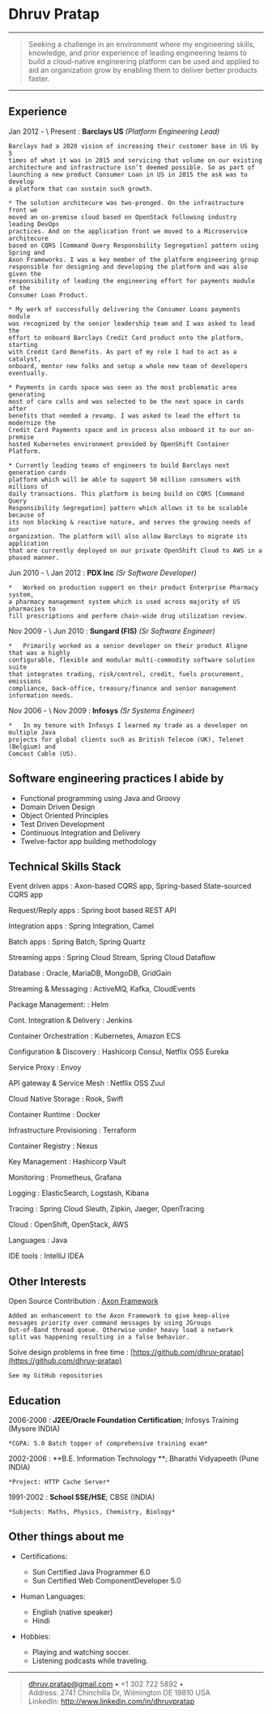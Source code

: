 Dhruv Pratap
============

----

>   Seeking a challenge in an environment where my engineering skills, knowledge, and prior 
>   experience of leading engineering teams to build a cloud-native engineering platform
>   can be used and applied to aid an organization grow by enabling them to deliver better 
>   products faster. 

----

Experience
----------
Jan 2012 - \ Present 
:   **Barclays US** *(Platform Engineering Lead)*

    Barclays had a 2020 vision of increasing their customer base in US by 5 
    times of what it was in 2015 and servicing that volume on our existing 
    architecture and infrastructure isn’t deemed possible. So as part of 
    launching a new product Consumer Loan in US in 2015 the ask was to develop 
    a platform that can sustain such growth.

    * The solution architecure was two-pronged. On the infrastructure front we 
    moved an on-premise cloud based on OpenStack following industry leading DevOps 
    practices. And on the application front we moved to a Microservice architecure
    based on CQRS [Command Query Responsbility Segregation] pattern using Spring and 
    Axon Frameworks. I was a key member of the platform engineering group 
    responsible for designing and developing the platform and was also given the 
    responsibility of leading the engineering effort for payments module of the 
    Consumer Loan Product.

    * My work of successfully delivering the Consumer Loans payments module 
    was recognized by the senior leadership team and I was asked to lead the 
    effort to onboard Barclays Credit Card product onto the platform, starting 
    with Credit Card Benefits. As part of my role I had to act as a catalyst, 
    onboard, mentor new folks and setup a whole new team of developers eventually.
    
    * Payments in cards space was seen as the most problematic area generating 
    most of care calls and was selected to be the next space in cards after 
    benefits that needed a revamp. I was asked to lead the effort to modernize the 
    Credit Card Payments space and in process also onboard it to our on-premise
    hosted Kubernetes environment provided by OpenShift Container Platform.
    
    * Currently leading teams of engineers to build Barclays next generation cards 
    platform which will be able to support 50 million consumers with millions of 
    daily transactions. This platform is being build on CQRS [Command Query 
    Responsibility Segregation] pattern which allows it to be scalable because of 
    its non blocking & reactive nature, and serves the growing needs of our 
    organization. The platform will also allow Barclays to migrate its application
    that are currently deployed on our private OpenShift Cloud to AWS in a phased manner.  


Jun 2010 - \ Jan 2012
:   **PDX Inc** *(Sr Software Developer)*

    *   Worked on production support on their product Enterprise Pharmacy system, 
    a pharmacy management system which is used across majority of US pharmacies to 
    fill prescriptions and perform chain-wide drug utilization review.

Nov 2009 - \ Jun 2010
:   **Sungard (FIS)** *(Sr Software Engineer)*

    *   Primarily worked as a senior developer on their product Aligne that was a highly 
    configurable, flexible and modular multi-commodity software solution suite 
    that integrates trading, risk/control, credit, fuels procurement, emissions 
    compliance, back-office, treasury/finance and senior management information needs. 

Nov 2006 - \ Nov 2009
:   **Infosys** *(Sr Systems Engineer)*

    *   In my tenure with Infosys I learned my trade as a developer on multiple Java
    projects for global clients such as British Telecom (UK), Telenet (Belgium) and
    Comcast Cable (US).


Software engineering practices I abide by
-----------------------------------------
*   Functional programming using Java and Groovy
*   Domain Driven Design
*   Object Oriented Principles
*   Test Driven Development
*   Continuous Integration and Delivery
*   Twelve-factor app building methodology


Technical Skills Stack
----------------------

Event driven apps
:   Axon-based CQRS app, Spring-based State-sourced CQRS app

Request/Reply apps
:   Spring boot based REST API 

Integration apps
:   Spring Integration, Camel

Batch apps
:   Spring Batch, Spring Quartz

Streaming apps
:   Spring Cloud Stream, Spring Cloud Dataflow   

Database
:   Oracle, MariaDB, MongoDB, GridGain

Streaming & Messaging
:   ActiveMQ, Kafka, CloudEvents

Package Management:
:   Helm

Cont. Integration & Delivery
:   Jenkins

Container Orchestration
:   Kubernetes, Amazon ECS

Configuration & Discovery
:   Hashicorp Consul, Netflix OSS Eureka

Service Proxy
:   Envoy

API gateway & Service Mesh
:   Netflix OSS Zuul   

Cloud Native Storage
:   Rook, Swift

Container Runtime
:   Docker

Infrastructure Provisioning
:   Terraform

Container Registry
:   Nexus   

Key Management
:   Hashicorp Vault

Monitoring
:   Prometheus, Grafana

Logging
:   ElasticSearch, Logstash, Kibana

Tracing
:   Spring Cloud Sleuth, Zipkin, Jaeger, OpenTracing 

Cloud
:   OpenShift, OpenStack, AWS

Languages
: Java

IDE tools
: IntelliJ IDEA

Other Interests
---------------

Open Source Contribution
:   [Axon Framework](https://github.com/dhruv-pratap/AxonFramework)

    Added an enhancement to the Axon Framework to give keep-alive 
    messages priority over command messages by using JGroups 
    Out-of-Band thread queue. Otherwise under heavy load a network
    split was happening resulting in a false behavior. 

Solve design problems in free time
:   [https://github.com/dhruv-pratap](https://github.com/dhruv-pratap)

    See my GitHub repositories

Education
---------

2006-2006 
:   **J2EE/Oracle Foundation Certification**; Infosys Training (Mysore INDIA)

    *CGPA: 5.0 Batch topper of comprehensive training exam*

2002-2006 
:   **B.E. Information Technology **; Bharathi Vidyapeeth (Pune INDIA)

    *Project: HTTP Cache Server*

1991-2002
:   **School SSE/HSE**; CBSE (INDIA)

    *Subjects: Maths, Physics, Chemistry, Biology*

Other things about me
---------------------

* Certifications:

     * Sun Certified Java Programmer 6.0
     * Sun Certified Web ComponentDeveloper 5.0

* Human Languages:

     * English (native speaker)
     * Hindi

* Hobbies: 

    *   Playing and watching soccer. 
    *   Listening podcasts while traveling.

----

> <dhruv.pratap@gmail.com> • +1 302 722 5892 • \
> Address: 2741 Chinchilla Dr, Wilmington DE 19810 USA \
> LinkedIn: http://www.linkedin.com/in/dhruvpratap